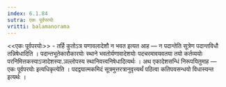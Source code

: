 ```yaml
---
index: 6.1.84
sutra: एकः पूर्वपरयोः
vritti: balamanorama
---
```


<<एकः पूर्वपरयोः>> - तर्हि कुतोऽत्र यणावलादेशौ न भवत इत्यत आह — न पदान्तेति सूत्रेण पदान्तविधौ तन्निषेधादिति । पदान्तभूतेकारौकारयोः स्थाने भवतोर्यणावादेशयोः पदचरमावयवतया तयो कर्तव्ययोः परनिमित्तकस्याऽजादेशस्या.ञल्लोपस्य स्थानिवत्त्वनिषेधादित्यर्थः । अथ एकादेशसन्धिं निरूपयितुमाह — एकः पूर्वपरयोः इत्यधिकृत्येति । पदद्वयात्मकमिदं सूत्रमुत्तरत्रानुवृत्त्यर्थं पठित्वा कतिपयसन्धयो विधास्यन्त इत्यर्थः । 